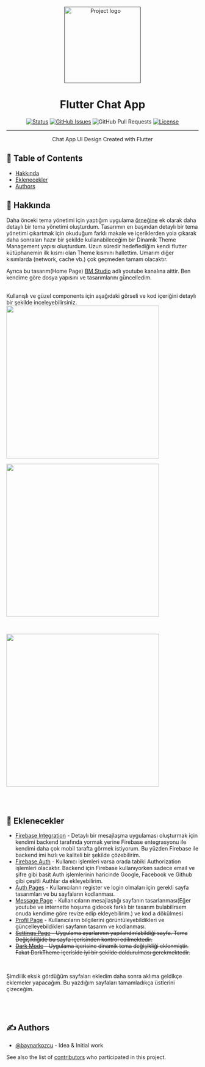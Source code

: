 <p align="center">
  <a href="" rel="noopener">
 <img width=200px height=200px src="https://user-images.githubusercontent.com/61154446/179361518-8716566b-9c28-439b-bce8-6f82d8f72a41.svg" alt="Project logo"></a>
</p>

<h1 align="center"><b>Flutter Chat App</b></h1>

<div align="center">

[![Status](https://img.shields.io/badge/status-active-success.svg)]()
[![GitHub Issues](https://img.shields.io/github/issues/baynarkozcu/flutter_chat_app_design)](https://github.com/baynarkozcu/flutter_chat_app_design/issues)
![GitHub Pull Requests](https://img.shields.io/github/issues-pr/baynarkozcu/flutter_chat_app_design)
[![License](https://img.shields.io/github/license/baynarkozcu/flutter_chat_app_design)](LICENSE)

</div>

---

<p align="center"> Chat App UI Design Created with Flutter
    <br> 
</p>

## 📝 Table of Contents

- [Hakkında](#about)
- [Eklenecekler](#todos)
- [Authors](#authors)

## 🧐 Hakkında <a name = "about"></a>

Daha önceki tema yönetimi için yaptığım uygulama [örneğine](#https://github.com/baynarkozcu/flutter_shop_app_design) ek olarak daha detaylı bir tema yönetimi oluşturdum. Tasarımın en başından detaylı bir tema yönetimi çıkartmak için okuduğum farklı makale ve içeriklerden yola çıkarak daha sonraları hazır bir şekilde kullanabileceğim bir Dinamik Theme Management yapısı oluşturdum. Uzun süredir hedeflediğim kendi flutter kütüphanemin ilk kısmı olan Theme kısmını hallettim. Umarım diğer kısımlarda (network, cache vb.) çok geçmeden tamam olacaktır. 

Ayrıca bu tasarım(Home Page) [BM Studio](#https://www.youtube.com/channel/UC7vfizO44OTBJuqNaE6fMYg) adlı youtube kanalına aittir. Ben kendime göre dosya yapısını ve tasarımlarını güncelledim.

<br>
Kullanışlı ve güzel components için aşağıdaki görseli ve kod içeriğini detaylı bir şekilde inceleyebilirsiniz.

<br>

<img src="https://user-images.githubusercontent.com/61154446/180663138-10204a3b-6c8c-4bdb-a351-7b8dd1620340.png" width="400">

<br>

<a name = "dark_mode"><img src="https://user-images.githubusercontent.com/61154446/180663003-e5633619-6baf-4d19-8c88-d4bdade152df.png" width="400"></a>

<br>

<a name = "settings_page"><img src="https://user-images.githubusercontent.com/61154446/180663017-603c261f-80cf-4f75-ab40-8cc6275fda7f.png" width="400"></a>


<br>
<br>



## 🏁 Eklenecekler <a name = "todos"></a>

- [Firebase Integration](https://github.com/baynarkozcu) - Detaylı bir mesajlaşma uygulaması oluşturmak için kendimi backend tarafında yormak yerine Firebase entegrasyonu ile kendimi daha çok mobil tarafta görmek istiyorum. Bu yüzden Firebase ile backend imi hızlı ve kaliteli bir şekilde çözebilirim.
- [Firebase Auth](https://github.com/baynarkozcu) - Kullanıcı işlemleri varsa orada tabiki Authorization işlemleri olacaktır. Backend için Firebase kullanıyorken sadece email ve şifre gibi basit Auth işlemlerinin haricinde Google, Facebook ve Github gibi çeşitli Authlar da ekleyebilirim.
- [Auth Pages](https://github.com/baynarkozcu) - Kullanıcıların register ve login olmaları için gerekli sayfa tasarımları ve bu sayfaların kodlanması.
- [Message Page](https://github.com/baynarkozcu) - Kullanıcıların mesajlaştığı sayfanın tasarlanması(Eğer youtube ve internette hoşuma gidecek farklı bir tasarım bulabilirsem onuda kendime göre revize edip ekleyebilirim.) ve kod a dökülmesi
- [Profil Page](https://github.com/baynarkozcu) - Kullanıcıların bilgilerini görüntüleyebildikleri ve güncelleyebildikleri sayfanın tasarım ve kodlanması.
- <del>[Settings Page](#settings_page) - Uygulama ayarlarının yapılandırılabildiği sayfa. Tema Değişikliğide bu sayfa içerisinden kontrol edilmektedir.</del>
- <del>[Dark Mode](#dark_mode) - Uygulama içerisine dinamik tema değişikliği eklenmiştir. Fakat DarkTheme içeriside iyi bir şekilde doldurulması gerekmektedir.</del>

<br>

Şimdilik eksik gördüğüm sayfaları ekledim daha sonra aklıma geldikçe eklemeler yapacağım. Bu yazdığım sayfaları tamamladıkça üstlerini çizeceğim.


<br>
<br>



## ✍️ Authors <a name = "authors"></a>

- [@baynarkozcu](https://github.com/baynarkozcu) - Idea & Initial work

See also the list of [contributors](https://github.com/baynarkozcu/flutter_chat_app_design) who participated in this project.

